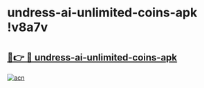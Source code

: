 # undress-ai-unlimited-coins-apk !v8a7v

# <h2><a href="https://rk4weu.esa.edu.pl?title=undress-ai-unlimited-coins-apk&ref=v8a7v">🔗👉 🔴 undress-ai-unlimited-coins-apk</a></h2>

[![acn](https://github.com/user-attachments/assets/0f9c940e-d8b0-45ae-aac7-cd30a18b3e1c)](https://rk4weu.esa.edu.pl?title=undress-ai-unlimited-coins-apk&ref=v8a7v)

